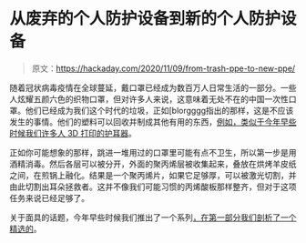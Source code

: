 # 从废弃的个人防护设备到新的个人防护设备

> 原文：<https://hackaday.com/2020/11/09/from-trash-ppe-to-new-ppe/>

随着冠状病毒疫情在全球蔓延，戴口罩已经成为数百万人日常生活的一部分。一些人炫耀五颜六色的织物口罩，但对许多人来说，这意味着无处不在的中国一次性口罩。他们已经成为我们这个时代的垃圾，正如[blorgggg指出的那样，这是不应该发生的事情。他们的塑料可以回收并制成其他有用的东西，[例如，类似于今年早些时候我们许多人 3D 打印的护耳器](https://hackaday.io/project/175711-ear-savers-from-garbage-masks)。

正如你可能想象的那样，跳进一堆用过的口罩里可能有点不卫生，所以第一步是用酒精消毒。然后各层可以被分开，外面的聚丙烯层被收集起来，叠放在烘烤羊皮纸之间，在煎锅上融化。结果是一个聚丙烯片，如果它足够厚，可以被激光切割，并由此切割出耳朵拯救者。这并不像我们可能习惯的丙烯酸板那样整齐，但对于这项任务来说已经足够了。

关于面具的话题，今年早些时候我们推出了一个系列[，在第一部分我们剖析了一个精选的](https://hackaday.com/2020/06/03/surviving-the-pandemic-as-a-hacker-peering-behind-the-mask/)。